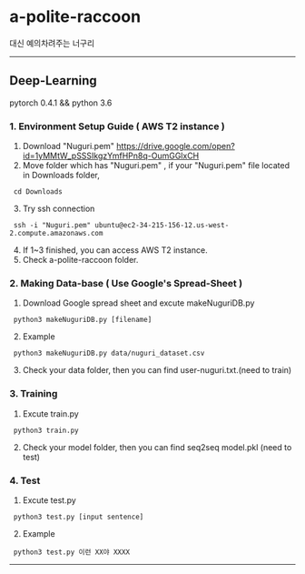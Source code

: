 # a-polite-raccoon
대신 예의차려주는 너구리
- - - 
## Deep-Learning
pytorch 0.4.1 && python 3.6

### 1. Environment Setup Guide ( AWS T2 instance )
1. Download "Nuguri.pem" https://drive.google.com/open?id=1yMMtW_pSSSIkgzYmfHPn8q-OumGGlxCH 
2. Move folder which has "Nuguri.pem" , if your "Nuguri.pem" file located in Downloads folder,
<pre><code> cd Downloads </code></pre>
3. Try ssh connection  
<pre><code> ssh -i "Nuguri.pem" ubuntu@ec2-34-215-156-12.us-west-2.compute.amazonaws.com </code></pre>
4. If 1~3 finished, you can access AWS T2 instance.
5. Check a-polite-raccoon folder.

### 2. Making Data-base ( Use Google's Spread-Sheet )
1. Download Google spread sheet and excute makeNuguriDB.py
<pre><code> python3 makeNuguriDB.py [filename] </code></pre>
2. Example 
<pre><code> python3 makeNuguriDB.py data/nuguri_dataset.csv </code></pre>
3. Check your data folder, then you can find user-nuguri.txt.(need to train)

### 3. Training
1. Excute train.py 
<pre><code> python3 train.py </code></pre>
2. Check your model folder, then you can find seq2seq model.pkl (need to test)

### 4. Test
1. Excute test.py
<pre><code> python3 test.py [input sentence]</code></pre>
2. Example
<pre><code> python3 test.py 이런 XX야 XXXX </code></pre>

- - -
